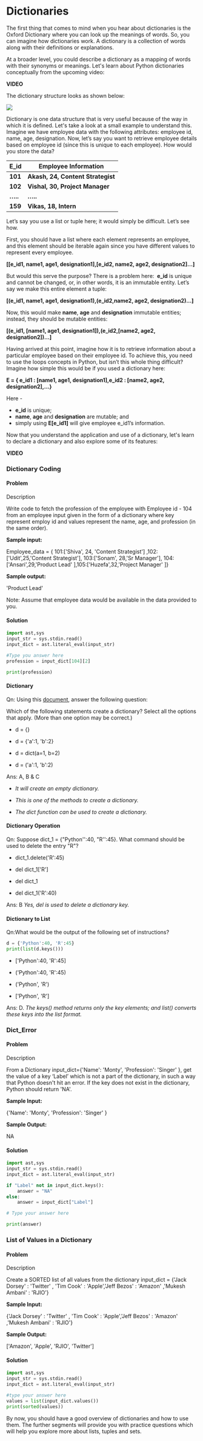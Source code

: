 # Dictionaries

The first thing that comes to mind when you hear about dictionaries is the Oxford Dictionary where you can look up the meanings of words. So, you can imagine how dictionaries work. A dictionary is a collection of words along with their definitions or explanations.

At a broader level, you could describe a dictionary as a mapping of words with their synonyms or meanings. Let's learn about Python dictionaries conceptually from the upcoming video:

**VIDEO**

The dictionary structure looks as shown below:

![](https://i.ibb.co/SVrk3xY/Dictionary-Key-Value.png)

Dictionary is one data structure that is very useful because of the way in which it is defined. Let's take a look at a small example to understand this. Imagine we have employee data with the following attributes: employee id, name, age, designation. Now, let’s say you want to retrieve employee details based on employee id (since this is unique to each employee). How would you store the data?

| **E_id** | **Employee Information**          |
| -------- | --------------------------------- |
| **101**  | **Akash, 24, Content Strategist** |
| **102**  | **Vishal, 30, Project Manager**   |
| **…..**  | **…..**                           |
| **159**  | **Vikas, 18, Intern**             |

Let’s say you use a list or tuple here; it would simply be difficult. Let’s see how.

First, you should have a list where each element represents an employee, and this element should be iterable again since you have different values to represent every employee.

**[[e_id1, name1, age1, designation1],[e_id2, name2, age2, designation2]...]**

But would this serve the purpose? There is a problem here:  **e_id** is unique and cannot be changed, or, in other words, it is an immutable entity. Let’s say we make this entire element a tuple:

**[(e_id1, name1, age1, designation1),(e_id2,name2, age2, designation2)...]**

Now, this would make **name**, **age** and **designation** immutable entities; instead, they should be mutable entities:

**[(e_id1, [name1, age1, designation1]),(e_id2,[name2, age2, designation2])...]**

Having arrived at this point, imagine how it is to retrieve information about a particular employee based on their employee id. To achieve this, you need to use the loops concepts in Python, but isn’t this whole thing difficult? Imagine how simple this would be if you used a dictionary here:

**E = { e_id1 : [name1, age1, designation1],e_id2 : [name2, age2, designation2],...}**

Here - 

- **e_id** is unique;
- **name**, **age** and **designation** are mutable; and
- simply using **E[e_id1]** will give employee e_id1’s information.

Now that you understand the application and use of a dictionary, let's learn to declare a dictionary and also explore some of its features:

**VIDEO**

### Dictionary Coding

#### Problem

Description

Write code to fetch the profession of the employee with Employee id - 104 from an employee input given in the form of a dictionary where key represent employ id and values represent the name, age, and profession (in the same order).

**Sample input:**

Employee_data = { 101:['Shiva', 24, 'Content Strategist'] ,102:['Udit',25,'Content Strategist'], 103:['Sonam', 28,'Sr Manager'], 104:['Ansari',29,'Product Lead' ],105:['Huzefa',32,'Project Manager' ]}

**Sample output:**

'Product Lead'

Note: Assume that employee data would be available in the data provided to you.

#### Solution

```python
import ast,sys
input_str = sys.stdin.read()
input_dict = ast.literal_eval(input_str)

#Type you answer here
profession = input_dict[104][2]

print(profession)
```



#### Dictionary

Qn: Using this [document](https://docs.python.org/3/tutorial/datastructures.html#dictionaries), answer the following question:

Which of the following statements create a dictionary? Select all the options that apply. (More than one option may be correct.)

- d = {}

- d = {'a':1, 'b':2}

- d = dict(a=1, b=2)

- d = ('a':1, 'b':2)

Ans: A, B & C

- *It will create an empty dictionary.*

- *This is one of the methods to create a dictionary.*

- *The dict function can be used to create a dictionary.*



#### Dictionary Operation

Qn: Suppose dict_1 = {"Python'':40, "R'':45}. What command should be used to delete the entry "R"?

- dict_1.delete('R':45)

- del dict_1['R']

- del dict_1

- del dict_1('R':40)

Ans: B *Yes, del is used to delete a dictionary key.*



#### Dictionary to List

Qn:What would be the output of the following set of instructions?

```python
d = {'Python':40, 'R':45}
print(list(d.keys()))
```

- ['Python':40, 'R':45]

- ('Python':40, 'R':45)

- ('Python', 'R')

- ['Python', 'R']

Ans: D. *The keys() method returns only the key elements; and list() converts these keys into the list format.*



### Dict_Error

#### Problem

Description

From a Dictionary input_dict={'Name': 'Monty', 'Profession': 'Singer' }, get the value of a key ‘Label’ which is not a part of the dictionary, in such a way that Python doesn't hit an error. If the key does not exist in the dictionary, Python should return 'NA'.

**Sample Input:**

{'Name': 'Monty', 'Profession': 'Singer' }

**Sample Output:**

NA

#### Solution

```python
import ast,sys
input_str = sys.stdin.read()
input_dict = ast.literal_eval(input_str)

if "Label" not in input_dict.keys():
    answer = "NA"
else:
    answer = input_dict["Label"]

# Type your answer here

print(answer)
```



### List of Values in a Dictionary

#### Problem

Description

Create a SORTED list of all values from the dictionary input_dict = {'Jack Dorsey' : 'Twitter' , 'Tim Cook' : 'Apple','Jeff Bezos' : 'Amazon' ,'Mukesh Ambani' : 'RJIO'}

**Sample Input:**

{'Jack Dorsey' : 'Twitter' , 'Tim Cook' : 'Apple','Jeff Bezos' : 'Amazon' ,'Mukesh Ambani' : 'RJIO'}

**Sample Output:**

 ['Amazon', 'Apple', 'RJIO', 'Twitter']

#### Solution

```python
import ast,sys
input_str = sys.stdin.read()
input_dict = ast.literal_eval(input_str)

#type your answer here
values = list(input_dict.values())
print(sorted(values))
```

By now, you should have a good overview of dictionaries and how to use them. The further segments will provide you with practice questions which will help you explore more about lists, tuples and sets.
